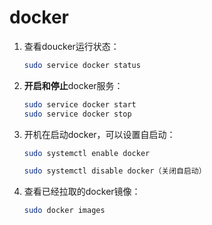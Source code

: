 # docker

1. 查看doucker运行状态：

   ```sh
   sudo service docker status
   ```

2. **开启和停止**docker服务：

   ```sh
   sudo service docker start
   sudo service docker stop
   ```

3. 开机在启动docker，可以设置自启动：

   ```sh
   sudo systemctl enable docker
   
   sudo systemctl disable docker（关闭自启动）
   ```

4. 查看已经拉取的docker镜像：

   ```sh
   sudo docker images
   ```

   